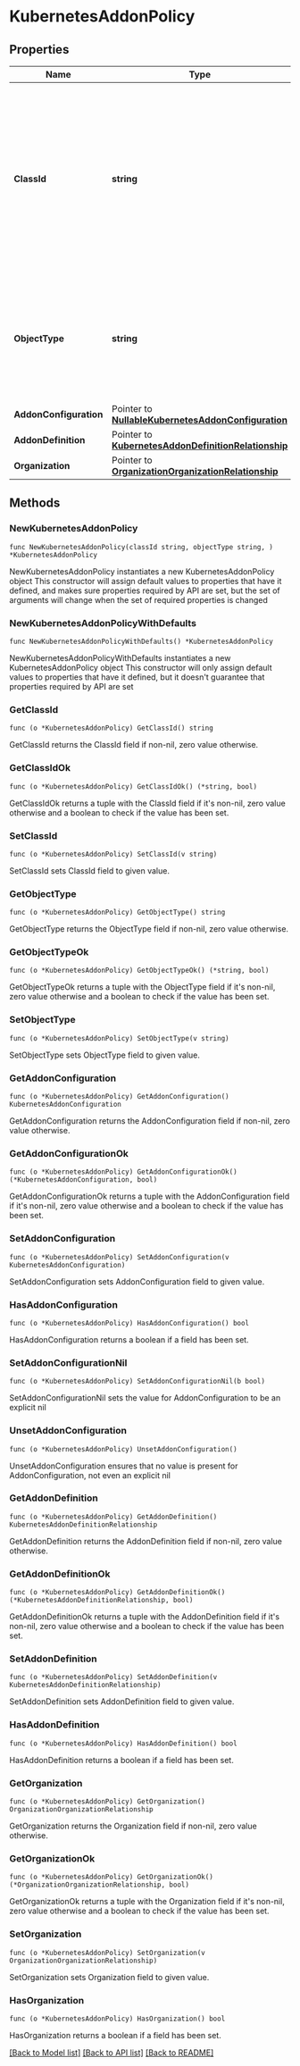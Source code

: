 # KubernetesAddonPolicy

## Properties

Name | Type | Description | Notes
------------ | ------------- | ------------- | -------------
**ClassId** | **string** | The fully-qualified name of the instantiated, concrete type. This property is used as a discriminator to identify the type of the payload when marshaling and unmarshaling data. | [default to "kubernetes.AddonPolicy"]
**ObjectType** | **string** | The fully-qualified name of the instantiated, concrete type. The value should be the same as the &#39;ClassId&#39; property. | [default to "kubernetes.AddonPolicy"]
**AddonConfiguration** | Pointer to [**NullableKubernetesAddonConfiguration**](KubernetesAddonConfiguration.md) |  | [optional] 
**AddonDefinition** | Pointer to [**KubernetesAddonDefinitionRelationship**](KubernetesAddonDefinitionRelationship.md) |  | [optional] 
**Organization** | Pointer to [**OrganizationOrganizationRelationship**](OrganizationOrganizationRelationship.md) |  | [optional] 

## Methods

### NewKubernetesAddonPolicy

`func NewKubernetesAddonPolicy(classId string, objectType string, ) *KubernetesAddonPolicy`

NewKubernetesAddonPolicy instantiates a new KubernetesAddonPolicy object
This constructor will assign default values to properties that have it defined,
and makes sure properties required by API are set, but the set of arguments
will change when the set of required properties is changed

### NewKubernetesAddonPolicyWithDefaults

`func NewKubernetesAddonPolicyWithDefaults() *KubernetesAddonPolicy`

NewKubernetesAddonPolicyWithDefaults instantiates a new KubernetesAddonPolicy object
This constructor will only assign default values to properties that have it defined,
but it doesn't guarantee that properties required by API are set

### GetClassId

`func (o *KubernetesAddonPolicy) GetClassId() string`

GetClassId returns the ClassId field if non-nil, zero value otherwise.

### GetClassIdOk

`func (o *KubernetesAddonPolicy) GetClassIdOk() (*string, bool)`

GetClassIdOk returns a tuple with the ClassId field if it's non-nil, zero value otherwise
and a boolean to check if the value has been set.

### SetClassId

`func (o *KubernetesAddonPolicy) SetClassId(v string)`

SetClassId sets ClassId field to given value.


### GetObjectType

`func (o *KubernetesAddonPolicy) GetObjectType() string`

GetObjectType returns the ObjectType field if non-nil, zero value otherwise.

### GetObjectTypeOk

`func (o *KubernetesAddonPolicy) GetObjectTypeOk() (*string, bool)`

GetObjectTypeOk returns a tuple with the ObjectType field if it's non-nil, zero value otherwise
and a boolean to check if the value has been set.

### SetObjectType

`func (o *KubernetesAddonPolicy) SetObjectType(v string)`

SetObjectType sets ObjectType field to given value.


### GetAddonConfiguration

`func (o *KubernetesAddonPolicy) GetAddonConfiguration() KubernetesAddonConfiguration`

GetAddonConfiguration returns the AddonConfiguration field if non-nil, zero value otherwise.

### GetAddonConfigurationOk

`func (o *KubernetesAddonPolicy) GetAddonConfigurationOk() (*KubernetesAddonConfiguration, bool)`

GetAddonConfigurationOk returns a tuple with the AddonConfiguration field if it's non-nil, zero value otherwise
and a boolean to check if the value has been set.

### SetAddonConfiguration

`func (o *KubernetesAddonPolicy) SetAddonConfiguration(v KubernetesAddonConfiguration)`

SetAddonConfiguration sets AddonConfiguration field to given value.

### HasAddonConfiguration

`func (o *KubernetesAddonPolicy) HasAddonConfiguration() bool`

HasAddonConfiguration returns a boolean if a field has been set.

### SetAddonConfigurationNil

`func (o *KubernetesAddonPolicy) SetAddonConfigurationNil(b bool)`

 SetAddonConfigurationNil sets the value for AddonConfiguration to be an explicit nil

### UnsetAddonConfiguration
`func (o *KubernetesAddonPolicy) UnsetAddonConfiguration()`

UnsetAddonConfiguration ensures that no value is present for AddonConfiguration, not even an explicit nil
### GetAddonDefinition

`func (o *KubernetesAddonPolicy) GetAddonDefinition() KubernetesAddonDefinitionRelationship`

GetAddonDefinition returns the AddonDefinition field if non-nil, zero value otherwise.

### GetAddonDefinitionOk

`func (o *KubernetesAddonPolicy) GetAddonDefinitionOk() (*KubernetesAddonDefinitionRelationship, bool)`

GetAddonDefinitionOk returns a tuple with the AddonDefinition field if it's non-nil, zero value otherwise
and a boolean to check if the value has been set.

### SetAddonDefinition

`func (o *KubernetesAddonPolicy) SetAddonDefinition(v KubernetesAddonDefinitionRelationship)`

SetAddonDefinition sets AddonDefinition field to given value.

### HasAddonDefinition

`func (o *KubernetesAddonPolicy) HasAddonDefinition() bool`

HasAddonDefinition returns a boolean if a field has been set.

### GetOrganization

`func (o *KubernetesAddonPolicy) GetOrganization() OrganizationOrganizationRelationship`

GetOrganization returns the Organization field if non-nil, zero value otherwise.

### GetOrganizationOk

`func (o *KubernetesAddonPolicy) GetOrganizationOk() (*OrganizationOrganizationRelationship, bool)`

GetOrganizationOk returns a tuple with the Organization field if it's non-nil, zero value otherwise
and a boolean to check if the value has been set.

### SetOrganization

`func (o *KubernetesAddonPolicy) SetOrganization(v OrganizationOrganizationRelationship)`

SetOrganization sets Organization field to given value.

### HasOrganization

`func (o *KubernetesAddonPolicy) HasOrganization() bool`

HasOrganization returns a boolean if a field has been set.


[[Back to Model list]](../README.md#documentation-for-models) [[Back to API list]](../README.md#documentation-for-api-endpoints) [[Back to README]](../README.md)


